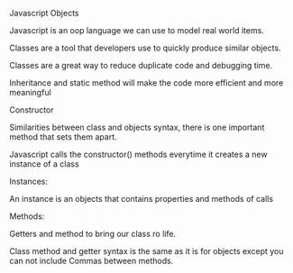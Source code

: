 Javascript Objects

Javascript is an oop language we can use to model real world items.

Classes are a tool that developers use to quickly produce similar objects.

Classes are a great way to reduce duplicate code and debugging time.

Inheritance and static method will make the code more efficient and more meaningful

Constructor

Similarities between class and objects syntax, there is one important method that sets them apart.

Javascript calls the constructor() methods everytime it creates a new instance of a class

Instances:

An instance is an objects that contains properties and methods of calls

Methods:

Getters and method to bring our class ro life.

Class method and getter syntax is the same as it is for objects except you can not include
Commas between methods.


